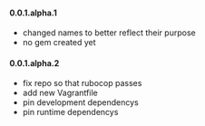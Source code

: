 #### 0.0.1.alpha.1

* changed names to better reflect their purpose
* no gem created yet

#### 0.0.1.alpha.2

* fix repo so that rubocop passes
* add new Vagrantfile
* pin development dependencys
* pin runtime dependencys
